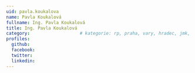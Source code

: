 ```yaml
---
uid: pavla.koukalova
name: Pavla Koukalová
fullname: Ing. Pavla Koukalová
title: Ing. Pavla Koukalová
category:             		# kategorie: rp, praha, vary, hradec, jmk, senat
profiles:
  github:
  facebook:
  twitter:
  linkedin:
---
```


